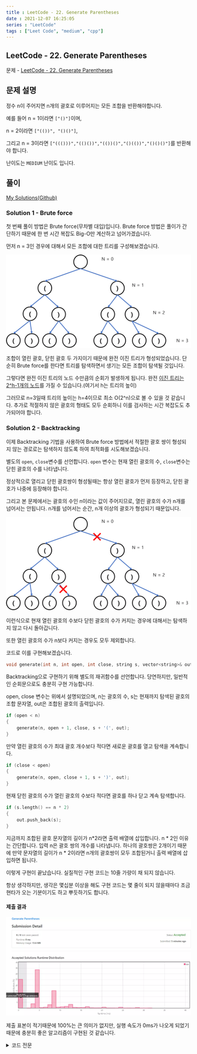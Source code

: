 ```yaml
---
title : LeetCode - 22. Generate Parentheses
date : 2021-12-07 16:25:05
series : "LeetCode"
tags : ["Leet Code", "medium", "cpp"]
---
```


## LeetCode - 22. Generate Parentheses
문제 - [LeetCode - 22. Generate Parentheses](https://leetcode.com/problems/generate-parentheses/)

## 문제 설명
정수 n이 주어지면 n개의 괄호로 이루어지는 모든 조합을 반환해야합니다.

예를 들어 n = 1이라면 `["()"]`이며, 

n = 2이라면 `["(())", "()()"]`, 

그리고 n = 3이라면 `["((()))","(()())","(())()","()(())","()()()"]`를 반환해야 합니다.

난이도는 `MEDIUM` 난이도 입니다.

## 풀이
[My Solutions(Github)](https://github.com/LDobac/leetcode/tree/master/22.%20Generate%20Parentheses)

### Solution 1 - Brute force

첫 번째 풀이 방법은 Brute force(무차별 대입)입니다. Brute force 방법은 풀이가 간단하기 때문에 한 번 시간 복잡도 Big-O만 계산하고 넘어가겠습니다.

먼저 n = 3인 경우에 대해서 모든 조합에 대한 트리를 구성해보겠습니다.

![Solution 1 result](./images/22/example_1.webp)

조합이 열린 괄호, 닫힌 괄호 두 가지이기 때문에 완전 이진 트리가 형성되었습니다. 단순히 Brute force를 한다면 트리를 탐색하면서 생기는 모든 조합이 탐색될 것입니다.

그렇다면 완전 이진 트리의 노드 수만큼의 순회가 발생하게 됩니다. 완전 [이진 트리는 2^h-1개의 노드](https://ko.wikipedia.org/wiki/%EC%9D%B4%EC%A7%84_%ED%8A%B8%EB%A6%AC)를 가질 수 있습니다.(여기서 h는 트리의 높이)

그러므로 n=3일때 트리의 높이는 h=4이므로 최소 O(2^n)으로 볼 수 있을 것 같습니다. 추가로 적절하지 않은 괄호의 형태도 모두 순회하니 이를 검사하는 시간 복잡도도 추가되어야 합니다.

### Solution 2 - Backtracking
이제 Backtracking 기법을 사용하여 Brute force 방법에서 적절한 괄호 쌍이 형성되지 않는 경로로는 탐색하지 않도록 하여 최적화를 시도해보겠습니다.

별도의 `open`, `close`변수를 선언합니다. `open` 변수는 현재 열린 괄호의 수, `close`변수는 닫힌 괄호의 수를 나타냅니다.

정상적으로 열리고 닫힌 괄호쌍이 형성될때는 항상 열린 괄호가 먼저 등장하고, 닫힌 괄호가 나중에 등장해야 합니다. 

그리고 본 문제에서는 괄호의 수인 n이라는 값이 주어지므로, 열린 괄호의 수가 n개를 넘어서는 안됩니다. n개를 넘어서는 순간, n개 이상의 괄호가 형성되기 때문입니다.

![example 2](./images/22/example_2.webp)

이런식으로 현재 열린 괄호의 수보다 닫힌 괄호의 수가 커지는 경우에 대해서는 탐색하지 않고 다시 돌아갑니다.

또한 열린 괄호의 수가 n보다 커지는 경우도 모두 제외합니다.

코드로 이를 구현해보겠습니다.

```cpp
void generate(int n, int open, int close, string s, vector<string>& out) {...}
```

Backtracking으로 구현하기 위해 별도의 재귀함수를 선언합니다. 당연하지만, 일반적인 순회문으로도 충분히 구현 가능합니다.

open, close 변수는 위에서 설명되었으며, n는 괄호의 수, s는 현재까지 탐색된 괄호의 조합 문자열, out은 조합된 괄호의 출력입니다.

```cpp
if (open < n)
{
    generate(n, open + 1, close, s + '(', out);
}
```

만약 열린 괄호의 수가 최대 괄호 개수보다 적다면 새로운 괄호를 열고 탐색을 계속합니다.

```cpp
if (close < open)
{
    generate(n, open, close + 1, s + ')', out);
}
```
현재 닫힌 괄호의 수가 열린 괄호의 수보다 적다면 괄호를 하나 닫고 계속 탐색합니다.

```cpp
if (s.length() == n * 2)
{
    out.push_back(s);
}
```

지금까지 조합된 괄호 문자열의 길이가 n*2라면 출력 배열에 삽입합니다. n * 2인 이유는 간단합니다. 입력 n은 괄호 쌍의 개수를 나타냅니다. 하나의 괄호쌍은 2개이기 때문에 만약 문자열의 길이가 n * 2이라면 n개의 괄호쌍이 모두 조합된거니 출력 배열에 삽입하면 됩니다.

이렇게 구현이 끝났습니다. 실질적인 구현 코드는 10줄 가량이 채 되지 않습니다. 

항상 생각하지만, 생각은 몇십분 이상을 해도 구현 코드는 몇 줄이 되지 않을때마다 조금 현타가 오는 기분이기도 하고 뿌듯하기도 합니다.

#### 제출 결과
![Solution 1 result](./images/22/result_1.webp)

제출 표본이 적기때문에 100%는 큰 의미가 없지만, 실행 속도가 0ms가 나오게 되었기 때문에 충분히 좋은 알고리즘이 구현된 것 같습니다.

<details>
<summary>코드 전문</summary>

```cpp
class Solution {
public:
    vector<string> generateParenthesis(int n) {
        vector<string> result;

        generate(n, 0, 0, "", result);

        return result;
    }

    void generate(int n, int open, int close, string s, vector<string>& out)
    {
        if (s.length() == n * 2)
        {
            out.push_back(s);
        }

        if (open < n)
        {
            generate(n, open + 1, close, s + '(', out);
        }

        if (close < open)
        {
            generate(n, open, close + 1, s + ')', out);
        }
    }
};
```

</details>
